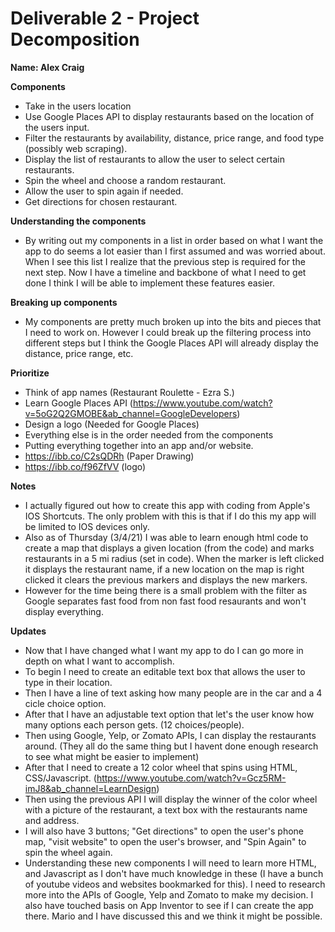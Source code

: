 # Deliverable 2 - Project Decomposition

**Name: Alex Craig**  

**Components**
- Take in the users location
- Use Google Places API to display restaurants based on the location of the users input.
- Filter the restaurants by availability, distance, price range, and food type (possibly web scraping).
- Display the list of restaurants to allow the user to select certain restaurants.
- Spin the wheel and choose a random restaurant.
- Allow the user to spin again if needed.
- Get directions for chosen restaurant.

**Understanding the components**
- By writing out my components in a list in order based on what I want the app to do seems a lot easier than I first assumed and was worried about. When I see this list I realize that the previous step is required for the next step. Now I have a timeline and backbone of what I need to get done I think I will be able to implement these features easier.

**Breaking up components**
- My components are pretty much broken up into the bits and pieces that I need to work on. However I could break up the filtering process into different steps but I think the Google Places API will already display the distance, price range, etc.

**Prioritize**
- Think of app names (Restaurant Roulette - Ezra S.)
- Learn Google Places API (https://www.youtube.com/watch?v=5oG2Q2GMOBE&ab_channel=GoogleDevelopers)
- Design a logo (Needed for Google Places)
- Everything else is in the order needed from the components
- Putting everything together into an app and/or website.
- https://ibb.co/C2sQDRh (Paper Drawing)
- https://ibb.co/f96ZfVV (logo)

**Notes**
- I actually figured out how to create this app with coding from Apple's IOS Shortcuts. The only problem with this is that if I do this my app will be limited to IOS devices only.
- Also as of Thursday (3/4/21) I was able to learn enough html code to create a map that displays a given location (from the code) and marks restaurants in a 5 mi radius (set in code). When the marker is left clicked it displays the restaurant name, if a new location on the map is right clicked it clears the previous markers and displays the new markers.
- However for the time being there is a small problem with the filter as Google separates fast food from non fast food resaurants and won't display everything.

**Updates**
- Now that I have changed what I want my app to do I can go more in depth on what I want to accomplish.
- To begin I need to create an editable text box that allows the user to type in their location.
- Then I have a line of text asking how many people are in the car and a 4 cicle choice option.
- After that I have an adjustable text option that let's the user know how many options each person gets. (12 choices/people).
- Then using Google, Yelp, or Zomato APIs, I can display the restaurants around. (They all do the same thing but I havent done enough research to see what might be easier to implement)
- After that I need to create a 12 color wheel that spins using HTML, CSS/Javascript. (https://www.youtube.com/watch?v=Gcz5RM-imJ8&ab_channel=LearnDesign)
- Then using the previous API I will display the winner of the color wheel with a picture of the restaurant, a text box with the restaurants name and address.
- I will also have 3 buttons; "Get directions" to open the user's phone map, "visit website" to open the user's browser, and "Spin Again" to spin the wheel again.
- Understanding these new components I will need to learn more HTML, and Javascript as I don't have much knowledge in these (I have a bunch of youtube videos and websites bookmarked for this). I need to research more into the APIs of Google, Yelp and Zomato to make my decision. I also have touched basis on App Inventor to see if I can create the app there. Mario and I have discussed this and we think it might be possible.
